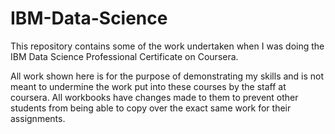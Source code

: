# IBM-Data-Science
This repository contains some of the work undertaken when I was doing the IBM Data Science Professional Certificate on Coursera.

All work shown here is for the purpose of demonstrating my skills and is not meant to undermine the work put into these courses by the staff at coursera.
All workbooks have changes made to them to prevent other students from being able to copy over the exact same work for their assignments.
